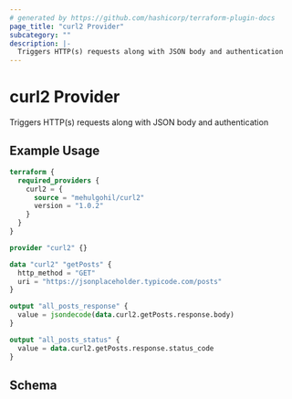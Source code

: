 ```yaml
---
# generated by https://github.com/hashicorp/terraform-plugin-docs
page_title: "curl2 Provider"
subcategory: ""
description: |-
  Triggers HTTP(s) requests along with JSON body and authentication
---
```


# curl2 Provider

Triggers HTTP(s) requests along with JSON body and authentication

## Example Usage

```terraform
terraform {
  required_providers {
    curl2 = {
      source = "mehulgohil/curl2"
      version = "1.0.2"
    }
  }
}

provider "curl2" {}

data "curl2" "getPosts" {
  http_method = "GET"
  uri = "https://jsonplaceholder.typicode.com/posts"
}

output "all_posts_response" {
  value = jsondecode(data.curl2.getPosts.response.body)
}

output "all_posts_status" {
  value = data.curl2.getPosts.response.status_code
}
```

<!-- schema generated by tfplugindocs -->
## Schema
